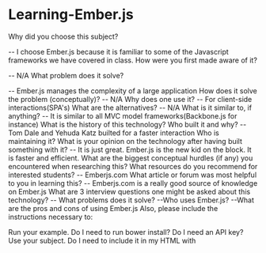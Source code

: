 # Learning-Ember.js
Why did you choose this subject?

-- I choose Ember.js because it is familiar to some of the Javascript frameworks we have covered in class.
How were you first made aware of it?

-- N/A
What problem does it solve?

-- Ember.js manages the complexity of a large application
How does it solve the problem (conceptually)?
-- N/A
Why does one use it?
-- For client-side interactions(SPA's)
What are the alternatives?
-- N/A
What is it similar to, if anything?
-- It is similar to all MVC model frameworks(Backbone.js for instance)
What is the history of this technology?
Who built it and why?
--Tom Dale and Yehuda Katz builted for a faster interaction
Who is maintaining it?
What is your opinion on the technology after having built something with it?
-- It is just great. Ember.js is the new kid on the block. It is faster and efficient.
What are the biggest conceptual hurdles (if any) you encountered when researching this?
What resources do you recommend for interested students?
-- Emberjs.com
What article or forum was most helpful to you in learning this?
-- Emberjs.com is a really good source of knowledge on Ember.js
What are 3 interview questions one might be asked about this technology?
-- What problems does it solve?
--Who uses Ember.js?
--What are the pros and cons of using Ember.js
Also, please include the instructions necessary to:

Run your example.
Do I need to run bower install? Do I need an API key?
Use your subject.
Do I need to include it in my HTML with <script> tags? Do I need to brew install anything? Can I deploy it to Heroku?
